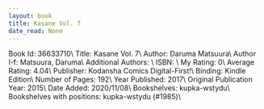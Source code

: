 ```yaml
---
layout: book
title: Kasane Vol. 7
date_read: None
---
```


Book Id: 36633710\ 
Title: Kasane Vol. 7\ 
Author: Daruma Matsuura\ 
Author l-f: Matsuura, Daruma\ 
Additional Authors: \ 
ISBN: \ 
My Rating: 0\ 
Average Rating: 4.04\ 
Publisher: Kodansha Comics Digital-First!\ 
Binding: Kindle Edition\ 
Number of Pages: 192\ 
Year Published: 2017\ 
Original Publication Year: 2015\ 
Date Added: 2020/11/08\ 
Bookshelves: kupka-wstydu\ 
Bookshelves with positions: kupka-wstydu (#1985)\ 

